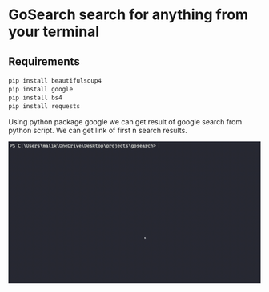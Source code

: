 # **GoSearch** search for anything from your terminal

## Requirements

```python
pip install beautifulsoup4
pip install google
pip install bs4
pip install requests
```

Using python package google we can get result of google search from python script. We can get link of first n search results.

![guide](./guide.gif)
